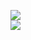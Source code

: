 [![](https://img.shields.io/badge/Made%20With-Github%20Spray-lightgrey.svg?style=for-the-badge&logo=github)](https://github.com/Annihil/github-spray#20235)  
[![](https://i.imgur.com/2DrTn0Z.gif)](https://github.com/Annihil/github-spray)